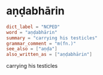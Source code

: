 # aṇḍabhārin

``` toml
dict_label = "NCPED"
word = "aṇḍabhārin"
summary = "carrying his testicles"
grammar_comment = "m(fn.)"
see_also = ["aṇḍa"]
also_written_as = ["aṇḍabhārin"]
```

carrying his testicles


